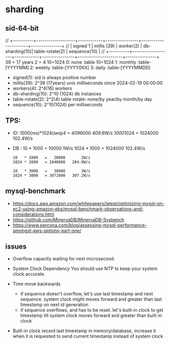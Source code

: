 # sharding

## sid-64-bit
// +----------+-------------------+------------+----------------+----------------------+---------------+
// | signed 1 |      millis (39)  |  worker(2) | db-sharding(10)|   table-rotate(2)    | sequence(10)  |
// +----------+-------------------+------------+----------------+----------------------+---------------+
                39 = 17 years        2 = 4      10=1024         0: none    :table         10=1024
                                                                1: monthly :table-[YYYYMM]
                                                                2: weekly  :table-[YYYY0XX]
                                                                3: daily   :table-[YYYYMMDD]
- signed(1): sid is always positive number
- millis(39): 2^39 (17years) unix milliseconds since 2024-02-19 00:00:00
- workers(4): 2^4(16) workers
- db-sharding(10): 2^10 (1024) db instances
- table-rotate(2): 2^2(4) table rotate: none/by year/by month/by day
- sequence(10): 2^10(1024) per milliseconds
  
## TPS:
  - ID: 1000(ms)*1024(seq)*4 = 4096000  409.6W/s
        1000*1024            = 1024000  102.4W/s

  - DB : 
        10   * 1000   =   10000       1W/s
        1024 * 1000   = 1024000   102.4W/s

        10   * 2000   =   20000       2W/s
        1024 * 2000   = 2048000   204.8W/s

        10   * 3000   =   30000       3W/s
        1024 * 3000   = 3072000   307.2W/s

## mysql-benchmark 
  - https://docs.aws.amazon.com/whitepapers/latest/optimizing-mysql-on-ec2-using-amazon-ebs/mysql-benchmark-observations-and-considerations.html
  - https://github.com/MinervaDB/MinervaDB-Sysbench
  - https://www.percona.com/blog/assessing-mysql-performance-amongst-aws-options-part-one/

## issues
- Overflow capacity
  waiting for next microsecond.

- System Clock Dependency
  You should use NTP to keep your system clock accurate.

- Time move backwards   
  + if sequence doesn't overflow, let's use last timestamp and next sequence. system clock might moves forward and greater than last timestamp on next id generation 
  + if sequence overflows, and has to be reset. let's built-in clock to get timestamp till system clock moves forward and greater than built-in clock

- Built-in clock
  record last timestamp in memory/database, increase it when it is requested to send current timestamp instead of system clock